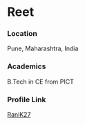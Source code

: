 # Reet

### Location

Pune, Maharashtra, India

### Academics

B.Tech in CE from PICT

### Profile Link

[RaniK27](https://github.com/RaniK27)
